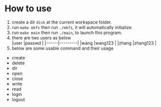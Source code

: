 # How to use
  1. create a dir `disk` at the current workspace folder.
  2. run `make mkfs` then run `./mkfs`, it will automatically initialize.
  3. run `make main` then run `./main`, to launch this program.
  4. there are two users as below  
      |user  |passwd   |
      |------|---------|
      |wang  |wang123  |
      |zhang |zhang123 |
  5. below are some usable command and their usage
  - create  
  - delete  
  - dir  
  - open  
  - close  
  - write  
  - read  
  - login
  - logout